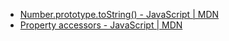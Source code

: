 - [Number.prototype.toString() - JavaScript | MDN](https://developer.mozilla.org/en-US/docs/Web/JavaScript/Reference/Global_Objects/Number/toString)
- [Property accessors - JavaScript | MDN](https://developer.mozilla.org/en-US/docs/Web/JavaScript/Reference/Operators/Property_Accessors)
